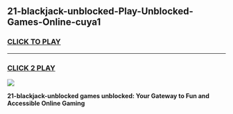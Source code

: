 
## 21-blackjack-unblocked-Play-Unblocked-Games-Online-cuya1
<h3>
<a href="https://premium76.site?title=21-blackjack-unblocked&ref=25A">CLICK TO PLAY</a></h3>
<hr>

<h3>
<a href="https://premium76.site?title=21-blackjack-unblocked&ref=25A">CLICK 2 PLAY</a>
  
</h3>

<a href="https://premium76.site?title=21-blackjack-unblocked&ref=25A"><img src="https://clearcache.store/games.png"></a>


**21-blackjack-unblocked games unblocked: Your Gateway to Fun and Accessible Online Gaming**

